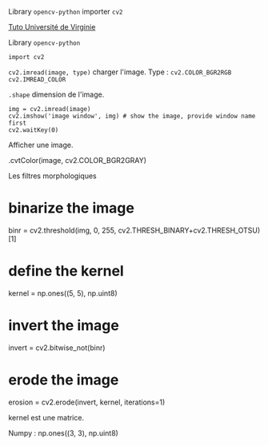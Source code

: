 Library `opencv-python` importer `cv2`

[Tuto Université de Virginie](https://learning.rc.virginia.edu/notes/opencv/)

Library `opencv-python`

`import cv2`

`cv2.imread(image, type)` charger l'image.
Type :
`cv2.COLOR_BGR2RGB`
`cv2.IMREAD_COLOR`

`.shape` dimension de l'image.

```
img = cv2.imread(image)
cv2.imshow('image window', img) # show the image, provide window name first
cv2.waitKey(0)
```
Afficher une image.

.cvtColor(image, cv2.COLOR_BGR2GRAY)

Les filtres morphologiques

# binarize the image
binr = cv2.threshold(img, 0, 255, cv2.THRESH_BINARY+cv2.THRESH_OTSU)[1]


# define the kernel
kernel = np.ones((5, 5), np.uint8)
 
# invert the image
invert = cv2.bitwise_not(binr)
 
# erode the image
erosion = cv2.erode(invert, kernel, iterations=1)

kernel est une matrice.

Numpy : 
np.ones((3, 3), np.uint8) 
